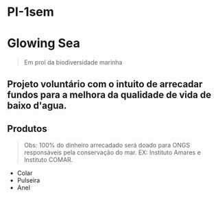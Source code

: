 # PI-1sem
# **Glowing Sea**
> Em prol da biodiversidade marinha

## Projeto voluntário com o intuito de arrecadar fundos para a melhora da qualidade de vida de baixo d'agua.

## Produtos
> Obs: 100% do dinheiro arrecadado será doado para ONGS responsáveis pela conservação do mar. EX: Instituto Amares e Instituto COMAR.

- Colar
- Pulseira 
- Anel
